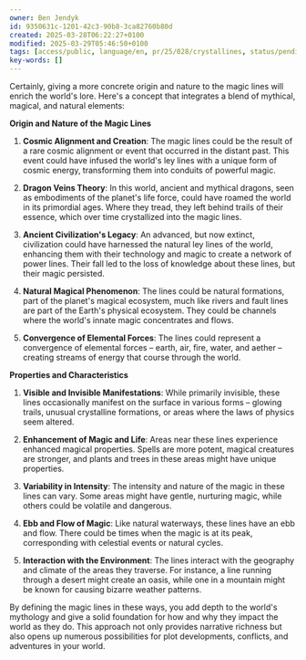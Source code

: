 ```yaml
---
owner: Ben Jendyk
id: 9350631c-1201-42c3-90b8-3ca82760b80d
created: 2025-03-28T06:22:27+0100
modified: 2025-03-29T05:46:50+0100
tags: [access/public, language/en, pr/25/028/crystallines, status/pending]
key-words: []
---
```


Certainly, giving a more concrete origin and nature to the magic lines will enrich the world's lore. Here's a concept that integrates a blend of mythical, magical, and natural elements:

**Origin and Nature of the Magic Lines**

1. **Cosmic Alignment and Creation**: The magic lines could be the result of a rare cosmic alignment or event that occurred in the distant past. This event could have infused the world's ley lines with a unique form of cosmic energy, transforming them into conduits of powerful magic.

2. **Dragon Veins Theory**: In this world, ancient and mythical dragons, seen as embodiments of the planet's life force, could have roamed the world in its primordial ages. Where they tread, they left behind trails of their essence, which over time crystallized into the magic lines.

3. **Ancient Civilization's Legacy**: An advanced, but now extinct, civilization could have harnessed the natural ley lines of the world, enhancing them with their technology and magic to create a network of power lines. Their fall led to the loss of knowledge about these lines, but their magic persisted.

4. **Natural Magical Phenomenon**: The lines could be natural formations, part of the planet's magical ecosystem, much like rivers and fault lines are part of the Earth's physical ecosystem. They could be channels where the world's innate magic concentrates and flows.

5. **Convergence of Elemental Forces**: The lines could represent a convergence of elemental forces – earth, air, fire, water, and aether – creating streams of energy that course through the world.

**Properties and Characteristics**

1. **Visible and Invisible Manifestations**: While primarily invisible, these lines occasionally manifest on the surface in various forms – glowing trails, unusual crystalline formations, or areas where the laws of physics seem altered.

2. **Enhancement of Magic and Life**: Areas near these lines experience enhanced magical properties. Spells are more potent, magical creatures are stronger, and plants and trees in these areas might have unique properties.

3. **Variability in Intensity**: The intensity and nature of the magic in these lines can vary. Some areas might have gentle, nurturing magic, while others could be volatile and dangerous.

4. **Ebb and Flow of Magic**: Like natural waterways, these lines have an ebb and flow. There could be times when the magic is at its peak, corresponding with celestial events or natural cycles.

5. **Interaction with the Environment**: The lines interact with the geography and climate of the areas they traverse. For instance, a line running through a desert might create an oasis, while one in a mountain might be known for causing bizarre weather patterns.

By defining the magic lines in these ways, you add depth to the world's mythology and give a solid foundation for how and why they impact the world as they do. This approach not only provides narrative richness but also opens up numerous possibilities for plot developments, conflicts, and adventures in your world.